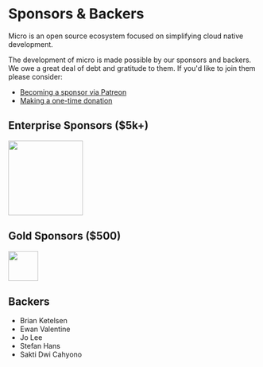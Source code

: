 # Sponsors & Backers

Micro is an open source ecosystem focused on simplifying cloud native development.

The development of micro is made possible by our sponsors and backers. We owe a great deal of debt and gratitude to them. 
If you'd like to join them please consider:

- [Becoming a sponsor via Patreon](https://www.patreon.com/microhq)
- [Making a one-time donation](https://micro.mu/#one-off-donation)

## Enterprise Sponsors ($5k+)

<a href="https://micro.mu/blog/2016/04/25/announcing-sixt-sponsorship.html"><img src="https://micro.mu/sixt_logo.png" width=150px height="auto" /></a>

## Gold Sponsors ($500)

<a href="https://www.neds.com.au/"><img src="https://micro.mu/images/logos/neds.svg" height="60px"></a>

## Backers

- Brian Ketelsen
- Ewan Valentine
- Jo Lee
- Stefan Hans
- Sakti Dwi Cahyono

